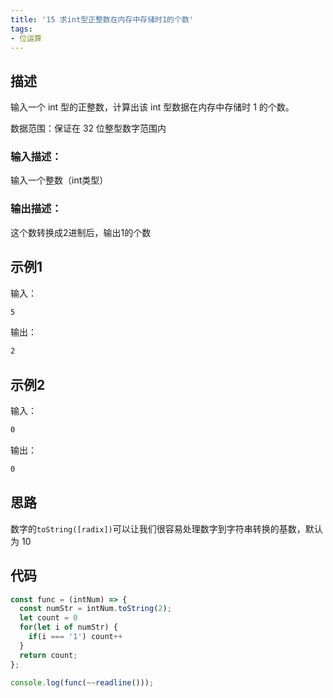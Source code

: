 ```yaml
---
title: '15 求int型正整数在内存中存储时1的个数'
tags:
- 位运算
---
```


## 描述

输入一个 int 型的正整数，计算出该 int 型数据在内存中存储时 1 的个数。

数据范围：保证在 32 位整型数字范围内

### 输入描述：

 输入一个整数（int类型）

### 输出描述：

 这个数转换成2进制后，输出1的个数

## 示例1

输入：

```bash
5
```



输出：

```bash
2
```



## 示例2

输入：

```bash
0
```



输出：

```bash
0
```

## 思路

数字的`toString([radix])`可以让我们很容易处理数字到字符串转换的基数，默认为 10


## 代码

```js
const func = (intNum) => {
  const numStr = intNum.toString(2);
  let count = 0
  for(let i of numStr) {
    if(i === '1') count++
  }
  return count;
};

console.log(func(~~readline()));

```

